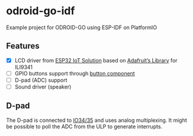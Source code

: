# odroid-go-idf
Example project for ODROID-GO using ESP-IDF on PlatformIO

## Features
- [x] LCD driver from [ESP32 IoT Solution](https://github.com/espressif/esp-iot-solution/tree/master/components/spi_devices/lcd) based on [Adafruit’s Library](https://github.com/adafruit/Adafruit-GFX-Library.git) for ILI9341
- [ ] GPIO buttons support through [button component](https://github.com/espressif/esp-iot-solution/tree/master/components/general/button/button)
- [ ] D-pad (ADC) support
- [ ] Sound driver (speaker)

## D-pad
The D-pad is connected to [IO34/35](https://github.com/hardkernel/ODROID-GO/blob/master/Documents/ODROID-GO_REV0.1_20180518.pdf) and uses analog multiplexing. It might be possible to poll the ADC from the ULP to generate interrupts.
